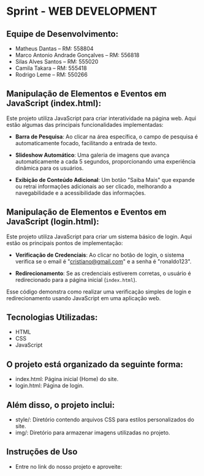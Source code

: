 # Sprint - WEB DEVELOPMENT




## Equipe de Desenvolvimento:
- Matheus Dantas – RM: 558804  
- Marco Antonio Andrade Gonçalves – RM: 556818  
- Silas Alves Santos – RM: 555020  
- Camila Takara – RM: 555418
- Rodrigo Leme – RM: 550266

## Manipulação de Elementos e Eventos em JavaScript (index.html):

Este projeto utiliza JavaScript para criar interatividade na página web. Aqui estão algumas das principais funcionalidades implementadas:

- **Barra de Pesquisa**: Ao clicar na área específica, o campo de pesquisa é automaticamente focado, facilitando a entrada de texto.
  
- **Slideshow Automático**: Uma galeria de imagens que avança automaticamente a cada 5 segundos, proporcionando uma experiência dinâmica para os usuários.
  
- **Exibição de Conteúdo Adicional**: Um botão "Saiba Mais" que expande ou retrai informações adicionais ao ser clicado, melhorando a navegabilidade e a acessibilidade das informações.


## Manipulação de Elementos e Eventos em JavaScript (login.html):

Este projeto utiliza JavaScript para criar um sistema básico de login. Aqui estão os principais pontos de implementação:

- **Verificação de Credenciais**: Ao clicar no botão de login, o sistema verifica se o email é "cristiano@gmail.com" e a senha é "ronaldo123".
  
- **Redirecionamento**: Se as credenciais estiverem corretas, o usuário é redirecionado para a página inicial (`index.html`).

Esse código demonstra como realizar uma verificação simples de login e redirecionamento usando JavaScript em uma aplicação web.





## Tecnologias Utilizadas:
- HTML
- CSS
- JavaScript

## O projeto está organizado da seguinte forma:
- index.html: Página inicial (Home) do site.
- login.html: Página de login.

## Além disso, o projeto inclui:
- style/: Diretório contendo arquivos CSS para estilos personalizados do site.
- img/: Diretório para armazenar imagens utilizadas no projeto.

## Instruções de Uso
- Entre no link do nosso projeto e aproveite: 
